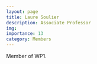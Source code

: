 ```yaml
---
layout: page
title: Laure Soulier
description: Associate Professor
img:
importance: 13
category: Members
---
```


Member of WP1.
